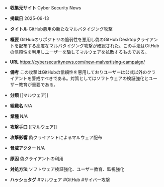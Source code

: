 - **収集元サイト**
Cyber Security News

- **掲載日**
2025-09-13

- **タイトル**
GitHub悪用の新たなマルバタイジング攻撃

- **概要**
GitHubのリポジトリの脆弱性を悪用し偽のGitHub Desktopクライアントを配布する高度なマルバタイジング攻撃が確認された。この手法はGitHubの信頼性を利用しユーザーを騙してマルウェアを拡散するものである。

- **URL**
https://cybersecuritynews.com/new-malvertising-campaign/

- **備考**
この攻撃はGitHubの信頼性を悪用しておりユーザーは公式以外のクライアントを警戒すべきである。対策としてはソフトウェアの検証強化とユーザー教育が重要である。

- **分類**
[[マルウェア]]

- **組織名**
N/A

- **業種**
N/A

- **攻撃手口**
[[マルウェア]]

- **攻撃影響**
偽クライアントによるマルウェア配布

- **脅威アクター**
N/A

- **原因**
偽クライアントの利用

- **対処方法**
ソフトウェア検証強化、ユーザー教育、監視強化

- **ハッシュタグ**
#マルウェア #GitHub #サイバー攻撃
